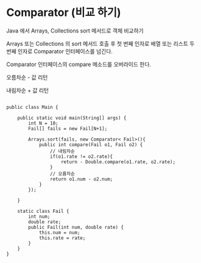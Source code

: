 # Comparator (비교 하기)

Java 에서 Arrays, Collections sort 메서드로 객체 비교하기


Arrays 또는 Collections 의 sort 메서드 호출 후 첫 번째 인자로 배열 또는 리스트 
두 번째 인자로 Comparator 인터페이스를 넘긴다.

Comparator 인터페이스의 compare 메소드를 오버라이드 한다.

오름차순  - 값 리턴

내림차순  + 값 리턴

<pre><code>
public class Main {

    public static void main(String[] args) {
        int N = 10;
        Fail[] fails = new Fail[N+1];

        Arrays.sort(fails, new Comparator< Fail>(){
            public int compare(Fail o1, Fail o2) {
                // 내림차순
                if(o1.rate != o2.rate){
                    return - Double.compare(o1.rate, o2.rate);
                }
                // 오름차순
                return o1.num - o2.num;
            }
        });

    }

    static class Fail {
        int num;
        double rate;
        public Fail(int num, double rate) {
            this.num = num;
            this.rate = rate;
        }
    }
}
</code> </pre>

